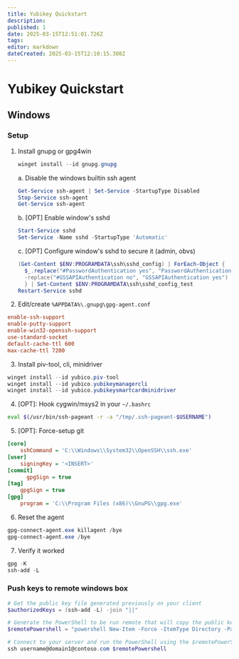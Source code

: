 ```yaml
---
title: Yubikey Quickstart
description: 
published: 1
date: 2025-03-15T12:51:01.726Z
tags: 
editor: markdown
dateCreated: 2025-03-15T12:10:15.308Z
---
```


# Yubikey Quickstart

## Windows
### Setup
1. Install gnupg or gpg4win
    ```powershell
    winget install --id gnupg.gnupg
    ```
   a. Disable the windows builtin ssh agent
   ```powershell
   Get-Service ssh-agent | Set-Service -StartupType Disabled
   Stop-Service ssh-agent
   Get-Service ssh-agent
   ```
   b. [OPT] Enable window's sshd
   ```powershell
   Start-Service sshd
   Set-Service -Name sshd -StartupType 'Automatic'
   ```
   c. [OPT] Configure window's sshd to secure it (admin, obvs)
   ```powershell
   (Get-Content $ENV:PROGRAMDATA\ssh\sshd_config) | ForEach-Object {
     $_.replace("#PasswordAuthentication yes", "PasswordAuthentication no") `
     -replace("#GSSAPIAuthentication no", "GSSAPIAuthentication yes")
     } | Set-Content $ENV:PROGRAMDATA\ssh\sshd_config_test
   Restart-Service sshd
   ```

2. Edit/create `%APPDATA%\.gnupg\gpg-agent.conf`
```conf
enable-ssh-support
enable-putty-support
enable-win32-openssh-support
use-standard-socket
default-cache-ttl 600
max-cache-ttl 7200
```

3. Install piv-tool, cli, minidriver
```powershell
winget install --id yubico.piv-tool
winget install --id yubico.yubikeymanagercli
winget install --id yubico.yubikeysmartcardminidriver
```

4. [OPT]: Hook cygwin/msys2 in your `~/.bashrc`
```bash
eval $(/usr/bin/ssh-pageant -r -a "/tmp/.ssh-pageant-$USERNAME")
```

5. [OPT]: Force-setup git
```ini
[core]
    sshCommand = 'C:\\Windows\\System32\\OpenSSH\\ssh.exe'
[user]
    signingKey = '<INSERT>'
[commit]
	  gpgSign = true
[tag]
    gpgSign = true
[gpg]
    program = 'C:\\Program Files (x86)\\GnuPG\\gpg.exe'
```

6. Reset the agent
```powershell
gpg-connect-agent.exe killagent /bye
gpg-connect-agent.exe /bye
```

7. Verify it worked
```powershell
gpg -K
ssh-add -L
```

### Push keys to remote windows box
```powershell
# Get the public key file generated previously on your client
$authorizedKeys = (ssh-add -L) -join "||"

# Generate the PowerShell to be run remote that will copy the public key file generated previously on your client to the authorized_keys file on your server
$remotePowershell = "powershell New-Item -Force -ItemType Directory -Path $env:USERPROFILE\.ssh; Add-Content -Force -Path $env:USERPROFILE\.ssh\authorized_keys -Value '$authorizedKeys'"

# Connect to your server and run the PowerShell using the $remotePowerShell variable
ssh username@domain1@contoso.com $remotePowershell
```